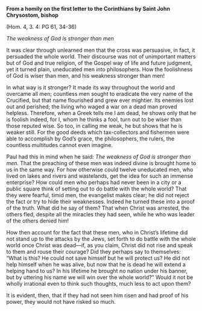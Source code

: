 

**From a homily on the first letter to the Corinthians by Saint John Chrysostom, bishop**

(Hom. 4, 3. 4: PG 61, 34-36)

_The weakness of God is stronger than men_

It was clear through unlearned men that the cross was persuasive, in fact, it persuaded the whole world. Their discourse was not of unimportant matters but of God and true religion, of the Gospel way of life and future judgment, yet it turned plain, uneducated men into philosophers. How the foolishness of God is wiser than men, and his weakness stronger than men!

In what way is it stronger? It made its way throughout the world and overcame all men; countless men sought to eradicate the very name of the Crucified, but that name flourished and grew ever mightier. Its enemies lost out and perished; the living who waged a war on a dead man proved helpless. Therefore, when a Greek tells me I am dead, he shows only that he is foolish indeed, for I, whom he thinks a fool, turn out to be wiser than those reputed wise. So too, in calling me weak, he but shows that he is weaker still. For the good deeds which tax-collectors and fishermen were able to accomplish by God’s grace, the philosophers, the rulers, the countless multitudes cannot even imagine.

Paul had this in mind when he said: _The weakness of God is stronger than men._ That the preaching of these men was indeed divine is brought home to us in the same way. For how otherwise could twelve uneducated men, who lived on lakes and rivers and wastelands, get the idea for such an immense enterprise? How could men who perhaps had never been in a city or a public square think of setting out to do battle with the whole world? That they were fearful, timid men, the evangelist makes clear; he did not reject the fact or try to hide their weaknesses. Indeed he turned these into a proof of the truth. What did he say of them? That when Christ was arrested, the others fled, despite all the miracles they had seen, while he who was leader of the others denied him!

How then account for the fact that these men, who in Christ’s lifetime did not stand up to the attacks by the Jews, set forth to do battle with the whole world once Christ was dead—if, as you claim, Christ did not rise and speak to them and rouse their courage? Did they perhaps say to themselves: “What is this? He could not save himself but he will protect us? He did not help himself when he was alive, but now that he is dead he will extend a helping hand to us? In his lifetime he brought no nation under his banner, but by uttering his name we will win over the whole world?” Would it not be wholly irrational even to think such thoughts, much less to act upon them?

It is evident, then, that if they had not seen him risen and had proof of his power, they would not have risked so much.

